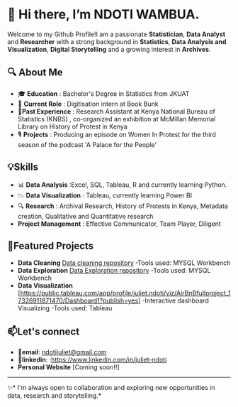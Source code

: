# 👋 Hi there, I’m NDOTI WAMBUA.

Welcome to my Github Profile!I am a passionate **Statistician**, **Data Analyst** and **Researcher** with a strong background in **Statistics**, **Data Analysis and Visualization**, **Digital Storytelling** and a growing interest in **Archives**.

## 🔍 About Me

- 🎓 **Education** : Bachelor's Degree in Statistics from JKUAT
- 🌱 **Current Role** : Digitisation intern at Book Bunk
- 💼**Past Experience** : Research Assistant at Kenya National Bureau of Statistics (KNBS) , co-organized an exhibition at McMillan Memorial Library on History of Protest in Kenya
- 🎙️ **Projects** : Producing an episode on Women In Protest for the third season of the podcast 'A Palace for the People'

## 💡Skills 
- 📊 **Data Analysis** :Excel, SQL, Tableau, R and currently learning Python.
- 📉 **Data Visualization** : Tableau, currently learning Power BI
- 🔍 **Research** : Archival Research, History of Protests in Kenya, Metadata creation, Qualitative and Quantitative research
- **Project Management** : Effective Communicator, Team Player, Diligent

## 📂Featured Projects
 - **Data Cleaning**  [Data cleaning repository](https://github.com/NDOTIWAMBUA/Data-cleaning-project)
      -Tools used: MYSQL Workbench
 - **Data Exploration**  [Data Exploration repository](https://github.com/NDOTIWAMBUA/SQL-Data-Exploration)
      -Tools used: MYSQL Workbench
 - **Data Visualization** [https://public.tableau.com/app/profile/juliet.ndoti/viz/AirBnBfullproject_17326911871470/Dashboard1?publish=yes]
      -Interactive dashboard Visualizing
      -Tools used: Tableau

 ## 📫Let's connect
- 📩**email**: ndotijuliet@gmail.com
- 🔗**linkedin**: :https://www.linkedin.com/in/juliet-ndoti
- **Personal Website** [Coming soon!!]

---
✨* I'm always open to collaboration and exploring new opportunities in data, research and storytelling.*

  

<!---
NDOTIWAMBUA/NDOTIWAMBUA is a ✨ special ✨ repository because its `README.md` (this file) appears on your GitHub profile.
You can click the Preview link to take a look at your changes.
--->
